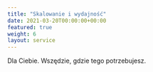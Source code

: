 ```yaml
---
title: "Skalowanie i wydajność"
date: 2021-03-20T00:00:00+00:00
featured: true
weight: 6
layout: service
---
```


Dla Ciebie. Wszędzie, gdzie tego potrzebujesz.
